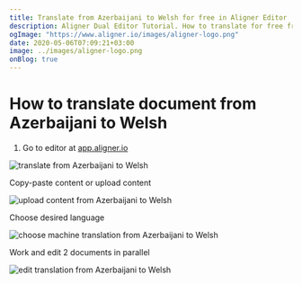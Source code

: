 ```yaml
---
title: Translate from Azerbaijani to Welsh for free in Aligner Editor
description: Aligner Dual Editor Tutorial. How to translate for free from Azerbaijani to Welsh. Aligner is multilingual document management platform. 
ogImage: "https://www.aligner.io/images/aligner-logo.png"
date: 2020-05-06T07:09:21+03:00
image: ../images/aligner-logo.png
onBlog: true
---
```


# How to translate document from Azerbaijani to Welsh

1. Go to editor at [app.aligner.io](https://app.aligner.io "Aligner App web page")

![translate from Azerbaijani to Welsh](../aligner-blank-editor.png "translate from Azerbaijani to Welsh")

Copy-paste content or upload content

![upload content from Azerbaijani to Welsh](../aligner-uploaded-document.png "upload content from Azerbaijani to Welsh")

Choose desired language

![choose machine translation from Azerbaijani to Welsh](../aligner-language-dropdown.png "choose machine translation from Azerbaijani to Welsh")

Work and edit 2 documents in parallel

![edit translation from Azerbaijani to Welsh](../aligner-double-sitded-editor.png "edit translation from Azerbaijani to Welsh")

